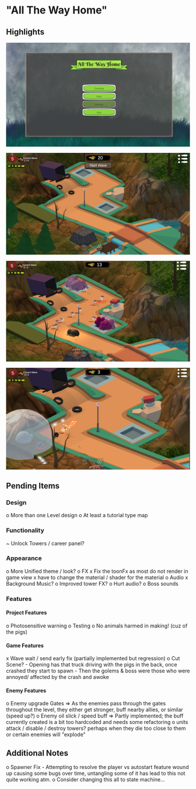 

# "All The Way Home"

## Highlights


![Start Screen](Assets/Highlights/StartScreen.PNG)

![New Game](Assets/Highlights/NewGame.PNG)

![Mid-Wave And Shields](Assets/Highlights/MidWaveShielded.PNG)

![Boss](Assets/Highlights/Boss.PNG)



## Pending Items

### Design

o More than one Level design
	o At least a tutorial type map 

### Functionality

~ Unlock Towers / career panel?

### Appearance

o More Unified theme / look?
o FX
	x Fix the toonFx as most do not render in game view
		x have to change the material / shader for the material 
	o Audio
		x Background Music?
		o Improved tower FX?
		o Hurt audio?
		o Boss sounds

### Features

#### Project Features

o Photosensitive warning
o Testing
o No animals harmed in making! (cuz of the pigs)

#### Game Features

x Wave wait / send early fix (partially implemented but regression)
o Cut Scene?
	- Opening has that truck driving with the pigs in the back, once crashed they start to spawn
	  - Then the golems & boss were those who were annoyed/ affected by the crash and awoke

#### Enemy Features

o Enemy upgrade Gates
	=> As the enemies pass through the gates throughout the level, they either get stronger, buff nearby allies, or similar (speed up?)
o Enemy oil slick / speed buff
	=> Partly implemented; the buff currently created is a bit too hardcoded and needs some refactoring
o units attack / disable / destroy towers? perhaps when they die too close to them 
  or certain enemies will "explode"

## Additional Notes

o Spawner Fix
	- Attempting to resolve the player vs autostart feature wound up causing some bugs over time, untangling some of it has lead to this not quite working atm.
	o Consider changing this all to state machine...

